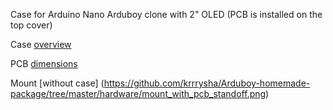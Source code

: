 Case for Arduino Nano Arduboy clone with 2" OLED 
(PCB is installed on the top cover)

Case [overview](https://github.com/krrrysha/Arduboy-homemade-package/tree/master/hardware/overview.jpg)

PCB [dimensions](https://github.com/krrrysha/Arduboy-homemade-package/tree/master/hardware/approximate_dimensions_of_the_board.png)

Mount [without case] (https://github.com/krrrysha/Arduboy-homemade-package/tree/master/hardware/mount_with_pcb_standoff.png)